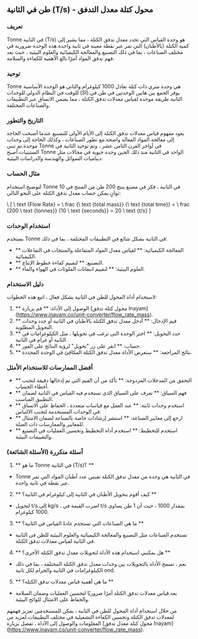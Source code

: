 ## طن في الثانية (T/s) - محول كتلة معدل التدفق

### تعريف
Tonne في الثانية (T/s) هو وحدة القياس التي تحدد معدل تدفق الكتلة ، مما يشير إلى كمية الكتلة (بالأطنان) التي تمر عبر نقطة معينة في ثانية واحدة.هذه الوحدة ضرورية في مختلف الصناعات ، بما في ذلك التصنيع والمعالجة الكيميائية والعلوم البيئية ، حيث يعد فهم تدفق المواد أمرًا بالغ الأهمية للكفاءة والسلامة.

### توحيد
Tonne هي وحدة متري ذات كتلة تعادل 1000 كيلوغرام.والثاني هو الوحدة الأساسية للوقت في النظام الدولي للوحدات (SI).يوفر الجمع بين هاتين الوحدتين في طن في الثانية طريقة موحدة لقياس معدلات تدفق الكتلة ، مما يضمن الاتساق عبر التطبيقات والصناعات المختلفة.

### التاريخ والتطور
يعود مفهوم قياس معدلات تدفق الكتلة إلى الأيام الأولى للتصنيع عندما أصبحت الحاجة إلى معالجة المواد الفعالة واضحة.مع تطور الصناعات ، وكذلك الحاجة إلى وحدات موحدة.تم تبني Tonne في أواخر القرن الثامن عشر ، وتم توحيد الثانية في الستينيات.أصبح Tonne الواحد في الثانية منذ ذلك الحين وحدة حيوية في مجالات مثل ديناميات السوائل والهندسة والدراسات البيئية.

### مثال الحساب
لتوضيح استخدام Tonne في الثانية ، فكر في مصنع ينتج 200 طن من المنتج في 10 ثوانٍ.يمكن حساب معدل تدفق الكتلة على النحو التالي:

\ [
\ text {Flow Rate} = \ frac {\ text {total mass}} {\ text {total time}} = \ frac {200 \ text {tonnes}} {10 \ text {seconds}} = 20 \ text {t/s}
\]

### استخدام الوحدات
يستخدم Tonne في الثانية بشكل شائع في التطبيقات المختلفة ، بما في ذلك:
- ** المعالجة الكيميائية: ** لقياس معدل المواد المتفاعلة والمنتجات في التفاعلات الكيميائية.
- ** التصنيع: ** لتقييم كفاءة خطوط الإنتاج.
- ** العلوم البيئية: ** لتقييم انبعاثات الملوثات في الهواء والماء.

### دليل الاستخدام
لاستخدام أداة المحول للطن في الثانية بشكل فعال ، اتبع هذه الخطوات:
1. ** الوصول إلى الأداة: ** قم بزيارة [محول كتلة تدفق Inayam] (https://www.inayam.co/unit-converter/flow_rate_mass).
2. ** قيم الإدخال: ** أدخل معدل تدفق الكتلة بالأطنان في الثانية أو حدد وحدات التحويل المطلوبة.
3. ** حدد التحويل: ** اختر الوحدة التي ترغب في تحويلها ، مثل الكيلوغرامات في الثانية أو غرام في الثانية.
4. ** حساب: ** انقر على زر "تحويل" لرؤية النتائج على الفور.
5. ** نتائج المراجعة: ** ستعرض الأداة معدل تدفق الكتلة المكافئ في الوحدة المحددة.

### أفضل الممارسات للاستخدام الأمثل
- ** التحقق من المدخلات المزدوجة: ** تأكد من أن القيم التي تم إدخالها دقيقة لتجنب أخطاء الحساب.
- ** فهم السياق: ** تعرف على السياق الذي تستخدم فيه القياس في الثانية لضمان التطبيق المناسب.
- ** استخدم وحدات ثابتة: ** عند العمل مع قياسات متعددة ، الحفاظ على الاتساق في الوحدات المستخدمة لتجنب الالتباس.
- ** ارجع إلى معايير الصناعة: ** استشر إرشادات خاصة بالصناعة لضمان الامتثال للمعايير والممارسات ذات الصلة.
- ** استخدم للتخطيط: ** استخدم أداة التخطيط وتحسين العمليات في التصنيع والتقييمات البيئية.

### أسئلة متكررة (الأسئلة الشائعة)

1. ** ما هو Tonne في الثانية (T/s)؟ **
- Tonne في الثانية هي وحدة من معدل تدفق الكتلة تقيس عدد أطنان المواد التي تمر عبر نقطة في ثانية واحدة.

2. ** كيف أقوم بتحويل الأطنان في الثانية إلى كيلوغرام في الثانية؟ **
- لتحويل t/s إلى kg/s ، اضرب القيمة في t/s بمقدار 1000 ، حيث أن 1 طن يساوي 1000 كيلوغرام.

3. ** ما هي الصناعات التي تستخدم عادةً القياس في الثانية؟ **
- تستخدم الصناعات مثل التصنيع والمعالجة الكيميائية والعلوم البيئية للطن في الثانية في الثانية لقياس معدلات تدفق الكتلة.

4. ** هل يمكنني استخدام هذه الأداة لتحويلات معدل تدفق الكتلة الأخرى؟ **
- نعم ، تسمح الأداة بالتحويلات بين وحدات معدل تدفق الكتلة المختلفة ، بما في ذلك الكيلوغرامات في الثانية والجرام لكل ثانية ond.

5. ** ما هي أهمية قياس معدلات تدفق الكتلة؟ **
- يعد قياس معدلات تدفق الكتلة أمرًا ضروريًا لتحسين العمليات وضمان السلامة والحفاظ على الامتثال للوائح البيئية.

من خلال استخدام أداة المحول للطن في الثانية ، يمكن للمستخدمين تعزيز فهمهم لمعدلات تدفق الكتلة وتحسين الكفاءة التشغيلية في مختلف التطبيقات.لمزيد من المعلومات والوصول إلى الأداة ، تفضل بزيارة [محول كتلة معدل تدفق Inayam] (https://www.inayam.co/unit-converter/flow_rate_mass).